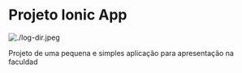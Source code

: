 # Projeto Ionic App

![./log-dir.jpeg](Ionic)

Projeto de uma pequena e simples aplicação para apresentação na faculdad
